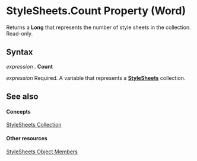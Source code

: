 
# StyleSheets.Count Property (Word)

Returns a  **Long** that represents the number of style sheets in the collection. Read-only.


## Syntax

 _expression_ . **Count**

 _expression_ Required. A variable that represents a **[StyleSheets](4b3da354-38a6-5758-3080-82a940b668c9.md)** collection.


## See also


#### Concepts


[StyleSheets Collection](4b3da354-38a6-5758-3080-82a940b668c9.md)
#### Other resources


[StyleSheets Object Members](113d2c01-0ac9-6c2e-811d-12ffce8601a8.md)
